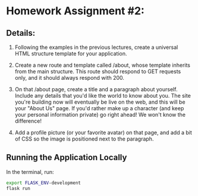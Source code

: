 # Homework Assignment #2: 

## Details:
 
1. Following the examples in the previous lectures, create a universal HTML structure template for your application.

2. Create a new route and template called /about, whose template inherits from the main structure. This route should respond to GET requests only, and it should always respond with 200.

3. On that /about page, create a title and a paragraph about yourself. Include any details that you'd like the world to know about you. The site you're building now will eventually be live on the web, and this will be your "About Us" page. If you'd rather make up a character (and keep your personal information private) go right ahead! We won't know the difference!

4. Add a profile picture (or your favorite avatar) on that page, and add a bit of CSS so the image is positioned next to the paragraph.

## Running the Application Locally

In the terminal, run:
```sh
export FLASK_ENV-development
flask run
```
